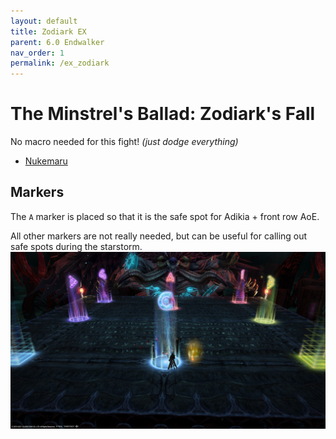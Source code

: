 ```yaml
---
layout: default
title: Zodiark EX
parent: 6.0 Endwalker
nav_order: 1
permalink: /ex_zodiark
---
```


# The Minstrel's Ballad: Zodiark's Fall

No macro needed for this fight! *(just dodge everything)*

- [Nukemaru](https://www.youtube.com/watch?v=fg-NG2EQY-o)

## Markers

The `A` marker is placed so that it is the safe spot for Adikia + front row AoE.

All other markers are not really needed, but can be useful for calling out safe spots during the starstorm.
![](images/markers.jpg)
